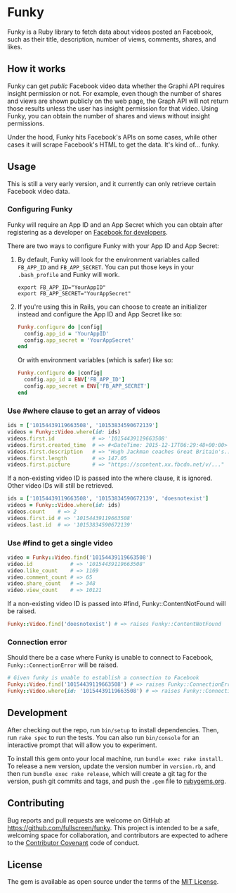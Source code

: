 # Funky

Funky is a Ruby library to fetch data about videos posted an Facebook, such as their title, description, number of views, comments, shares, and likes.

## How it works

Funky can get *public* Facebook video data whether the Graphi API requires insight permission or not. For example, even though the number of shares and views are shown publicly on the web page, the Graph API will not return those results unless the user has insight permission for that video. Using Funky, you can obtain the number of shares and views without insight permissions.

Under the hood, Funky hits Facebook's APIs on some cases, while other cases it will scrape Facebook's HTML to get the data. It's kind of... funky.

## Usage

This is still a very early version, and it currently can only retrieve certain Facebook video data.

### Configuring Funky

Funky will require an App ID and an App Secret which you can obtain after registering as a developer on [Facebook for developers](https://developers.facebook.com/).

There are two ways to configure Funky with your App ID and App Secret:

1. By default, Funky will look for the environment variables called `FB_APP_ID` and `FB_APP_SECRET`. You can put those keys in your `.bash_profile` and Funky will work.

    ```
    export FB_APP_ID="YourAppID"
    export FB_APP_SECRET="YourAppSecret"
    ```

2. If you're using this in Rails, you can choose to create an initializer instead and configure the App ID and App Secret like so:

    ```ruby
    Funky.configure do |config|
      config.app_id = 'YourAppID'
      config.app_secret = 'YourAppSecret'
    end
    ```
    Or with environment variables (which is safer) like so:

    ```ruby
    Funky.configure do |config|
      config.app_id = ENV['FB_APP_ID']
      config.app_secret = ENV['FB_APP_SECRET']
    end
    ```

### Use #where clause to get an array of videos

```ruby
ids = ['10154439119663508', '10153834590672139']
videos = Funky::Video.where(id: ids)
videos.first.id            # => '10154439119663508'
videos.first.created_time  # => #<DateTime: 2015-12-17T06:29:48+00:00>
videos.first.description   # => "Hugh Jackman coaches Great Britain's..."
videos.first.length        # => 147.05
videos.first.picture       # => "https://scontent.xx.fbcdn.net/v/..."

```

If a non-existing video ID is passed into the where clause, it is ignored. Other video IDs will still be retrieved.

```ruby
ids = ['10154439119663508', '10153834590672139', 'doesnotexist']
videos = Funky::Video.where(id: ids)
videos.count    # => 2
videos.first.id # => '10154439119663508'
videos.last.id  # => '10153834590672139'
```

### Use #find to get a single video

```ruby
video = Funky::Video.find('10154439119663508')
video.id            # => '10154439119663508'
video.like_count    # => 1169
video.comment_count # => 65
video.share_count   # => 348
video.view_count    # => 10121
```

If a non-existing video ID is passed into #find, Funky::ContentNotFound will be raised.

```ruby
Funky::Video.find('doesnotexist') # => raises Funky::ContentNotFound
```

### Connection error

Should there be a case where Funky is unable to connect to Facebook, `Funky::ConnectionError` will be raised.

```ruby
# Given funky is unable to establish a connection to Facebook
Funky::Video.find('10154439119663508') # => raises Funky::ConnectionError
Funky::Video.where(id: '10154439119663508') # => raises Funky::ConnectionError
```

## Development

After checking out the repo, run `bin/setup` to install dependencies. Then, run `rake spec` to run the tests. You can also run `bin/console` for an interactive prompt that will allow you to experiment.

To install this gem onto your local machine, run `bundle exec rake install`. To release a new version, update the version number in `version.rb`, and then run `bundle exec rake release`, which will create a git tag for the version, push git commits and tags, and push the `.gem` file to [rubygems.org](https://rubygems.org).

## Contributing

Bug reports and pull requests are welcome on GitHub at https://github.com/fullscreen/funky. This project is intended to be a safe, welcoming space for collaboration, and contributors are expected to adhere to the [Contributor Covenant](http://contributor-covenant.org) code of conduct.


## License

The gem is available as open source under the terms of the [MIT License](http://opensource.org/licenses/MIT).

